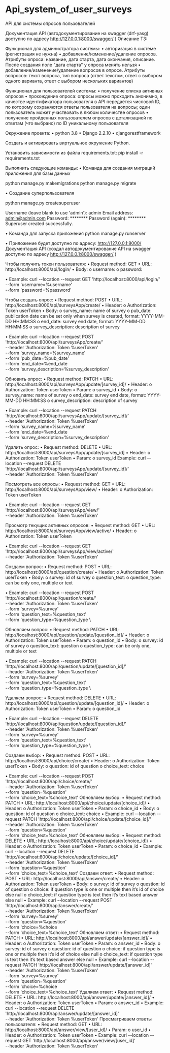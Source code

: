 # Api_system_of_user_surveys

API для системы опросов пользователей 

Документация API (автодокументирование на swagger (drf-yasg) доступно по адресу http://127.0.0.1:8000/swagger/ )
Описание ТЗ:

Функционал для администратора системы:
•	авторизация в системе (регистрация не нужна)
•	добавление/изменение/удаление опросов. Атрибуты опроса: название, дата старта, дата окончания, описание. После создания поле "дата старта" у опроса менять нельзя
•	добавление/изменение/удаление вопросов в опросе. Атрибуты вопросов: текст вопроса, тип вопроса (ответ текстом, ответ с выбором одного варианта, ответ с выбором нескольких вариантов)

Функционал для пользователей системы:
•	получение списка активных опросов
•	прохождение опроса: опросы можно проходить анонимно, в качестве идентификатора пользователя в API передаётся числовой ID, по которому сохраняются ответы пользователя на вопросы; один пользователь может участвовать в любом количестве опросов
•	получение пройденных пользователем опросов с детализацией по ответам (что выбрано) по ID уникальному пользователя

Окружение проекта:
•	python 3.8
•	Django 2.2.10
•	djangorestframework

Создать и активировать виртуальное окружение Python.

Установить зависимости из файла requirements.txt:
pip install -r requirements.txt

Выполнить следующие команды:
•	Команда для создания миграций приложения для базы данных

python manage.py makemigrations
python manage.py migrate

•	Создание суперпользователя

python manage.py createsuperuser

Username (leave blank to use 'admin'): admin
Email address: admin@admin.com
Password: ********
Password (again): ********
Superuser created successfully.

•	Команда для запуска приложения
python manage.py runserver

•	Приложение будет доступно по адресу: http://127.0.0.1:8000/
Документация API (создал автодокументирование API на swagger доступно по адресу http://127.0.0.1:8000/swagger/ )

Чтобы получить токен пользователя:
•	Request method: GET
•	URL: http://localhost:8000/api/login/
•	Body:
o	username:
o	password:

•	Example:
curl --location --request GET 'http://localhost:8000/api/login/' \
--form 'username=%username' \
--form 'password=%password'

Чтобы создать опрос:
•	Request method: POST
•	URL: http://localhost:8000/api/surveysApp/create/
•	Header:
o	Authorization: Token userToken
•	Body:
o	survey_name: name of survey
o	pub_date: publication date can be set only when survey is created, format: YYYY-MM-DD HH:MM:SS
o	end_date: survey end date, format: YYYY-MM-DD HH:MM:SS
o	survey_description: description of survey

•	Example:
curl --location --request POST 'http://localhost:8000/api/surveysApp/create/' \
--header 'Authorization: Token %userToken' \
--form 'survey_name=%survey_name' \
--form 'pub_date=%pub_date' \
--form 'end_date=%end_date \
--form 'survey_description=%survey_description'

Обновить опрос:
•	Request method: PATCH
•	URL: http://localhost:8000/api/surveysApp/update/[survey_id]/
•	Header:
o	Authorization: Token userToken
•	Param:
o	survey_id
•	Body:
o	survey_name: name of survey
o	end_date: survey end date, format: YYYY-MM-DD HH:MM:SS
o	survey_description: description of survey

•	Example:
curl --location --request PATCH 'http://localhost:8000/api/surveysApp/update/[survey_id]/' \
--header 'Authorization: Token %userToken' \
--form 'survey_name=%survey_name' \
--form 'end_date=%end_date \
--form 'survey_description=%survey_description'

Удалить опрос:
•	Request method: DELETE
•	URL: http://localhost:8000/api/surveysApp/update/[survey_id]
•	Header:
o	Authorization: Token userToken
•	Param:
o	survey_id Example:
curl --location --request DELETE 'http://localhost:8000/api/surveysApp/update/[survey_id]/' \
--header 'Authorization: Token %userToken'

Посмотреть все опросы:
•	Request method: GET
•	URL: http://localhost:8000/api/surveysApp/view/
•	Header:
o	Authorization: Token userToken

•	Example:
curl --location --request GET 'http://localhost:8000/api/surveysApp/view/' \
--header 'Authorization: Token %userToken'

Просмотр текущих активных опросов:
•	Request method: GET
•	URL: http://localhost:8000/api/surveysApp/view/active/
•	Header:
o	Authorization: Token userToken

•	Example:
curl --location --request GET 'http://localhost:8000/api/surveysApp/view/active/' \
--header 'Authorization: Token %userToken'

Создаем вопрос:
•	Request method: POST
•	URL: http://localhost:8000/api/question/create/
•	Header:
o	Authorization: Token userToken
•	Body:
o	survey: id of survey
o	question_text:
o	question_type: can be only one, multiple or text

•	Example:
curl --location --request POST 'http://localhost:8000/api/question/create/' \
--header 'Authorization: Token %userToken' \
--form 'survey=%survey' \
--form 'question_text=%question_text' \
--form 'question_type=%question_type \

Обновляем вопрос:
•	Request method: PATCH
•	URL: http://localhost:8000/api/question/update/[question_id]/
•	Header:
o	Authorization: Token userToken
•	Param:
o	question_id
•	Body:
o	survey: id of survey
o	question_text: question
o	question_type: can be only one, multiple or text

•	Example:
curl --location --request PATCH 'http://localhost:8000/api/question/update/[question_id]/' \
--header 'Authorization: Token %userToken' \
--form 'survey=%survey' \
--form 'question_text=%question_text' \
--form 'question_type=%question_type \

Удаляем вопрос:
•	Request method: DELETE
•	URL: http://localhost:8000/api/question/update/[question_id]/
•	Header:
o	Authorization: Token userToken
•	Param:
o	question_id

•	Example:
curl --location --request DELETE 'http://localhost:8000/api/question/update/[question_id]/' \
--header 'Authorization: Token %userToken' \
--form 'survey=%survey' \
--form 'question_text=%question_text' \
--form 'question_type=%question_type \

Создаем выбор:
•	Request method: POST
•	URL: http://localhost:8000/api/choice/create/
•	Header:
o	Authorization: Token userToken
•	Body:
o	question: id of question
o	choice_text: choice

•	Example:
curl --location --request POST 'http://localhost:8000/api/choice/create/' \
--header 'Authorization: Token %userToken' \
--form 'question=%question' \
--form 'choice_text=%choice_text'
Обновляем выбор:
•	Request method: PATCH
•	URL: http://localhost:8000/api/choice/update/[choice_id]/
•	Header:
o	Authorization: Token userToken
•	Param:
o	choice_id
•	Body:
o	question: id of question
o	choice_text: choice
•	Example:
curl --location --request PATCH 'http://localhost:8000/api/choice/update/[choice_id]/' \
--header 'Authorization: Token %userToken' \
--form 'question=%question' \
--form 'choice_text=%choice_text'
Обновляем выбор:
•	Request method: DELETE
•	URL: http://localhost:8000/api/choice/update/[choice_id]/
•	Header:
o	Authorization: Token userToken
•	Param:
o	choice_id
•	Example:
curl --location --request DELETE 'http://localhost:8000/api/choice/update/[choice_id]/' \
--header 'Authorization: Token %userToken' \
--form 'question=%question' \
--form 'choice_text=%choice_text'
Создаем ответ:
•	Request method: POST
•	URL: http://localhost:8000/api/answer/create/
•	Header:
o	Authorization: Token userToken
•	Body:
o	survey: id of survey
o	question: id of question
o	choice: if question type is one or multiple then it’s id of choice else null
o	choice_text: if question type is text then it’s text based answer else null
•	Example:
curl --location --request POST 'http://localhost:8000/api/answer/create/' \
--header 'Authorization: Token %userToken' \
--form 'survey=%survey' \
--form 'question=%question' \
--form 'choice=%choice \
--form 'choice_text=%choice_text'
Обновляем ответ:
•	Request method: PATCH
•	URL: http://localhost:8000/api/answer/update/[answer_id]/
•	Header:
o	Authorization: Token userToken
•	Param:
o	answer_id
•	Body:
o	survey: id of survey
o	question: id of question
o	choice: if question type is one or multiple then it’s id of choice else null
o	choice_text: if question type is text then it’s text based answer else null
•	Example:
curl --location --request PATCH 'http://localhost:8000/api/answer/update/[answer_id]' \
--header 'Authorization: Token %userToken' \
--form 'survey=%survey' \
--form 'question=%question' \
--form 'choice=%choice \
--form 'choice_text=%choice_text'
Удаляем ответ:
•	Request method: DELETE
•	URL: http://localhost:8000/api/answer/update/[answer_id]/
•	Header:
o	Authorization: Token userToken
•	Param:
o	answer_id
•	Example:
curl --location --request DELETE 'http://localhost:8000/api/answer/update/[answer_id]' \
--header 'Authorization: Token %userToken'
Просматриваем ответы пользователя:
•	Request method: GET
•	URL: http://localhost:8000/api/answer/view/[user_id]/
•	Param:
o	user_id
•	Header:
o	Authorization: Token userToken
•	Example:
curl --location --request GET 'http://localhost:8000/api/answer/view/[user_id]' \
--header 'Authorization: Token %userToken'

